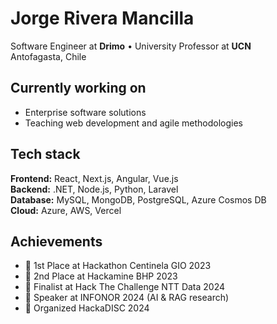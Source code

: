 # Jorge Rivera Mancilla

Software Engineer at **Drimo** • University Professor at **UCN**  
Antofagasta, Chile

## Currently working on

- Enterprise software solutions
- Teaching web development and agile methodologies

## Tech stack

**Frontend:** React, Next.js, Angular, Vue.js  
**Backend:** .NET, Node.js, Python, Laravel  
**Database:** MySQL, MongoDB, PostgreSQL, Azure Cosmos DB  
**Cloud:** Azure, AWS, Vercel  

## Achievements

- 🥇 1st Place at Hackathon Centinela GIO 2023
- 🥈 2nd Place at Hackamine BHP 2023
- 🏅 Finalist at Hack The Challenge NTT Data 2024
- 🎤 Speaker at INFONOR 2024 (AI & RAG research)
- 🎯 Organized HackaDISC 2024
